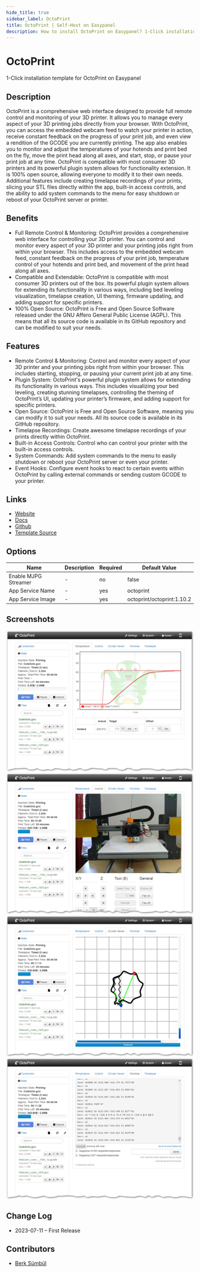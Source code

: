 ```yaml
---
hide_title: true
sidebar_label: OctoPrint
title: OctoPrint | Self-Host on Easypanel
description: How to install OctoPrint on Easypanel? 1-Click installation template for OctoPrint on Easypanel
---
```


<!-- generated -->

# OctoPrint

1-Click installation template for OctoPrint on Easypanel

## Description

OctoPrint is a comprehensive web interface designed to provide full remote control and monitoring of your 3D printer. It allows you to manage every aspect of your 3D printing jobs directly from your browser. With OctoPrint, you can access the embedded webcam feed to watch your printer in action, receive constant feedback on the progress of your print job, and even view a rendition of the GCODE you are currently printing. The app also enables you to monitor and adjust the temperatures of your hotends and print bed on the fly, move the print head along all axes, and start, stop, or pause your print job at any time. OctoPrint is compatible with most consumer 3D printers and its powerful plugin system allows for functionality extension. It is 100% open source, allowing everyone to modify it to their own needs. Additional features include creating timelapse recordings of your prints, slicing your STL files directly within the app, built-in access controls, and the ability to add system commands to the menu for easy shutdown or reboot of your OctoPrint server or printer.

## Benefits

- Full Remote Control & Monitoring: OctoPrint provides a comprehensive web interface for controlling your 3D printer. You can control and monitor every aspect of your 3D printer and your printing jobs right from within your browser. This includes access to the embedded webcam feed, constant feedback on the progress of your print job, temperature control of your hotends and print bed, and movement of the print head along all axes.
- Compatible and Extendable: OctoPrint is compatible with most consumer 3D printers out of the box. Its powerful plugin system allows for extending its functionality in various ways, including bed leveling visualization, timelapse creation, UI theming, firmware updating, and adding support for specific printers.
- 100% Open Source: OctoPrint is Free and Open Source Software released under the GNU Affero General Public License (AGPL). This means that all its source code is available in its GitHub repository and can be modified to suit your needs.

## Features

- Remote Control & Monitoring: Control and monitor every aspect of your 3D printer and your printing jobs right from within your browser. This includes starting, stopping, or pausing your current print job at any time.
- Plugin System: OctoPrint's powerful plugin system allows for extending its functionality in various ways. This includes visualizing your bed leveling, creating stunning timelapses, controlling the theming of OctoPrint’s UI, updating your printer’s firmware, and adding support for specific printers.
- Open Source: OctoPrint is Free and Open Source Software, meaning you can modify it to suit your needs. All its source code is available in its GitHub repository.
- Timelapse Recordings: Create awesome timelapse recordings of your prints directly within OctoPrint.
- Built-in Access Controls: Control who can control your printer with the built-in access controls.
- System Commands: Add system commands to the menu to easily shutdown or reboot your OctoPrint server or even your printer.
- Event Hooks: Configure event hooks to react to certain events within OctoPrint by calling external commands or sending custom GCODE to your printer.

## Links

- [Website](https://octoprint.org)
- [Docs](https://docs.octoprint.org)
- [Github](https://github.com/OctoPrint/OctoPrint)
- [Template Source](https://github.com/easypanel-io/templates/tree/main/templates/octoprint)

## Options

Name | Description | Required | Default Value
-|-|-|-
Enable MJPG Streamer | - | no | false
App Service Name | - | yes | octoprint
App Service Image | - | yes | octoprint/octoprint:1.10.2

## Screenshots

![OctoPrint Screenshot](./assets/screenshot1.png)
![OctoPrint Screenshot](./assets/screenshot2.png)
![OctoPrint Screenshot](./assets/screenshot3.png)
![OctoPrint Screenshot](./assets/screenshot4.png)

## Change Log

- 2023-07-11 – First Release

## Contributors

- [Berk Sümbül](https://berksmbl.com)
